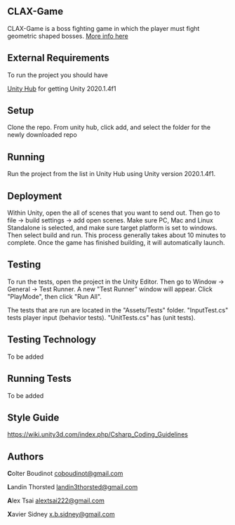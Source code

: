 ## CLAX-Game

CLAX-Game is a boss fighting game in which the player must fight geometric shaped bosses.
[More info here](https://github.com/SCCapstone/CLAX-Game/wiki/Design)

## External Requirements

To run the project you should have

[Unity Hub](https://unity3d.com/get-unity/download) for getting Unity 2020.1.4f1

## Setup

Clone the repo. From unity hub, click add, and select the folder for the newly downloaded repo

## Running

Run the project from the list in Unity Hub using Unity version 2020.1.4f1. 

## Deployment

Within Unity, open the all of scenes that you want to send out. Then go to file -> build settings -> add open scenes. Make sure PC, Mac and Linux Standalone is selected, and make sure target platform is set to windows. Then select build and run. This process generally takes about 10 minutes to complete. Once the game has finished building, it will automatically launch.

## Testing

To run the tests, open the project in the Unity Editor. Then go to Window -> General -> Test Runner. A new "Test Runner" window will appear. Click "PlayMode", then click "Run All".

The tests that are run are located in the "Assets/Tests" folder. "InputTest.cs" tests player input (behavior tests). "UnitTests.cs" has (unit tests).

## Testing Technology

To be added

## Running Tests

To be added

## Style Guide

https://wiki.unity3d.com/index.php/Csharp_Coding_Guidelines

## Authors

<b>C</b>olter Boudinot coboudinot@gmail.com

<b>L</b>andin Thorsted landin3thorsted@gmail.com

<b>A</b>lex Tsai alextsai222@gmail.com

<b>X</b>avier Sidney x.b.sidney@gmail.com
